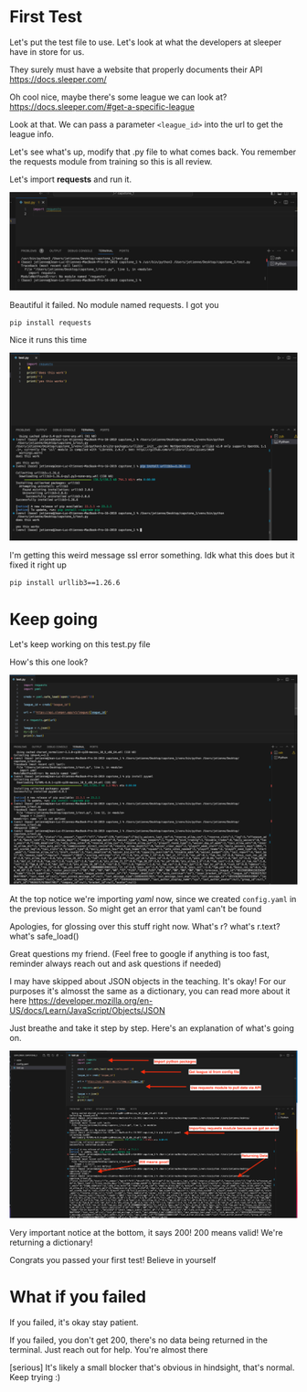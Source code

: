 
# First Test

Let's put the test file to use.
Let's look at what the developers at sleeper have in store for us.

They surely must have a website that properly documents their API
https://docs.sleeper.com/

Oh cool nice, maybe there's some league we can look at?
https://docs.sleeper.com/#get-a-specific-league


Look at that. We can pass a parameter ```<league_id>``` into the url to get the league info.

Let's see what's up, modify that .py file to what comes back. You remember the requests module from training so this is all review.


Let's import **requests** and run it.

![](screenshots/Capstone%204b.png)

Beautiful it failed. No module named requests. I got you

```
pip install requests
```

Nice it runs this time

![](screenshots/Capstone%205.png)


I'm getting this weird message ssl error something. Idk what this does but it fixed it right up
```
pip install urllib3==1.26.6
```


# Keep going

Let's keep working on this test.py file

How's this one look?

![](screenshots/Capstone%206.png)

At the top notice we're importing *yaml* now, since we created `config.yaml` in the previous lesson. So might get an error that yaml can't be found

Apologies, for glossing over this stuff right now. What's r? what's r.text? what's safe_load()

Great questions my friend. (Feel free to google if anything is too fast, reminder always reach out and ask questions if needed)

I may have skipped about JSON objects in the teaching. It's okay!
For our purposes it's almosst the same as a dictionary, you can read more about it here
https://developer.mozilla.org/en-US/docs/Learn/JavaScript/Objects/JSON


Just breathe and take it step by step. Here's an explanation of what's going on.

![](screenshots/Capstone%207.png)

Very important notice at the bottom, it says 200! 200 means valid! We're returning a dictionary!


Congrats you passed your first test! Believe in yourself


# What if you failed

If you failed, it's okay stay patient.

If you failed, you don't get 200, there's no data being returned in the terminal. Just reach out for help. You're almost there

[serious] It's likely a small blocker that's obvious in hindsight, that's normal. Keep trying :) 
